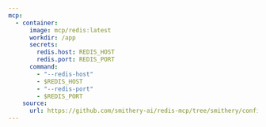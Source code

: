 ```yaml
---
mcp:
  - container:
      image: mcp/redis:latest
      workdir: /app
      secrets:
        redis.host: REDIS_HOST
        redis.port: REDIS_PORT
      command:
        - "--redis-host"
        - $REDIS_HOST
        - "--redis-port"
        - $REDIS_PORT
    source:
      url: https://github.com/smithery-ai/redis-mcp/tree/smithery/config-wxbv
---
```


